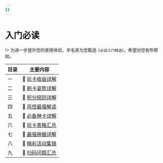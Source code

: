 ```yaml
---
{}
---
```

# 入门必读

!> 为进一步提升您的使用体验，羊毛哥为您甄选`《必读入门精选》`，希望对您有所帮助。


| 目录 | 主要内容                                                        |
| :--- | --------------------------------------------------------------- |
| 一   | :link: [玩卡收益详解](https://wiki.zjkmkj.com/#/start/benefit)  |
| 二   | :link: [刷卡姿势详解](https://wiki.zjkmkj.com/#/start/rule)     |
| 三   | :link: [积分规则详解](https://wiki.zjkmkj.com/#/start/integral) |
| 四   | :link: [风控最强解读](https://wiki.zjkmkj.com/#/tool/skgf)      |
| 五   | :link: [必备神卡详解](https://wiki.zjkmkj.com/#/start/card)     |
| 六   | :link: [玩卡表格汇总](https://wiki.zjkmkj.com/#/start/form)     |
| 七   | :link: [最强神器详解](https://wiki.zjkmkj.com/#/start/tool)     |
| 八   | :link: [精彩活动集锦](https://wiki.zjkmkj.com/#/activity/hdjj)  |
| 九   | :link: [扫码问题汇总](https://wiki.zjkmkj.com/#/tool/smxz)      |
